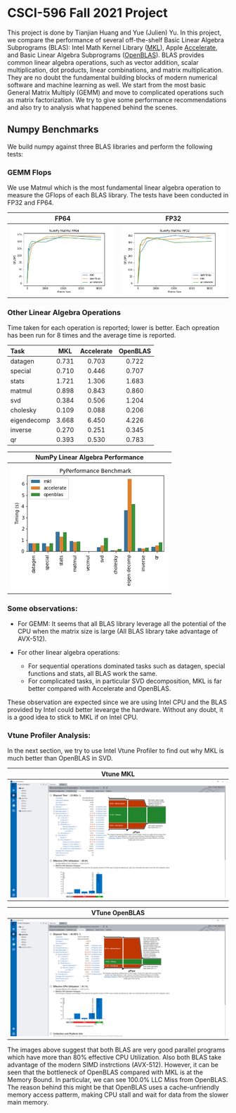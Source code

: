 # CSCI-596 Fall 2021 Project

This project is done by Tianjian Huang and Yue (Julien) Yu. In this project, we compare the performance of several off-the-shelf Basic Linear Algebra Subprograms (BLAS): Intel Math Kernel Library ([MKL](https://www.intel.com/content/www/us/en/developer/tools/oneapi/onemkl.html)), Apple [Accelerate](https://developer.apple.com/documentation/accelerate), and Basic Linear Algebra Subprograms ([OpenBLAS](https://www.openblas.net/)). BLAS provides common linear algebra operations, such as vector addition, scalar multiplication, dot products, linear combinations, and matrix multiplication. They are no doubt the fundamental building blocks of modern numerical software and machine learning as well. We start from the most basic General Matrix Multiply (GEMM) and move to complicated operations such as matrix factorization. We try to give some performance recommendations and also try to analysis what happened behind the scenes.

## Numpy Benchmarks

We build numpy against three BLAS libraries and perform the following tests:

### GEMM Flops

We use Matmul which is the most fundamental linear algebra operation to measure the GFlops of each BLAS library. The tests have been conducted in FP32 and FP64.

| FP64 | FP32 | 
| ---- | ---- |
| ![](images/NumPy_MatMul_FP64.jpg) | ![](images/NumPy_MatMul_FP32.jpg) |

### Other Linear Algebra Operations


Time taken for each operation is reported; lower is better. Each opreation has been run for 8 times and the average time is reported.

| Task       | MKL | Accelerate | OpenBLAS |
| :---------- | :----------: | :-----: | :-----: |
| datagen    | 0.731 | 0.703 | 0.722 |
| special    | 0.710 | 0.446 | 0.707 |
| stats      | 1.721 | 1.306 | 1.683 |
| matmul     | 0.898 | 0.843 | 0.860 |
| svd        | 0.384 | 0.506 | 1.204 |
| cholesky   | 0.109 | 0.088 | 0.206 |
| eigendecomp| 3.668 | 6.450 | 4.226 |
| inverse    | 0.270 | 0.251 | 0.345 |
| qr         | 0.393 | 0.530 | 0.783 |


| NumPy Linear Algebra Performance|
| -------- |
| ![](images/Numpy_Other.jpg) |


### Some observations:

* For GEMM:
It seems that all BLAS library leverage all the potential of the CPU when the matrix size is large (All BLAS library take advantage of AVX-512).

* For other linear algebra operations:

	* For sequential operations dominated tasks such as datagen, special functions and stats, all BLAS work the same.
	* For complicated tasks, in particular SVD decomposition, MKL is far better compared with Accelerate and OpenBLAS.

These observation are expected since we are using Intel CPU and the BLAS provided by Intel could better levearge the hardware. Without any doubt, it is a good idea to stick to MKL if on Intel CPU.

### Vtune Profiler Analysis:

In the next section, we try to use Intel Vtune Profiler to find out why MKL is much better than OpenBLAS in SVD. 

| Vtune MKL|
| -------- |
| ![](images/mkl_vtune.PNG) |

| VTune OpenBLAS|
| -------- |
| ![](images/openblas_vtune.PNG) |

The images above suggest that both BLAS are very good parallel programs which have more than 80% effective CPU Utilization. Also both BLAS take advantage of the modern SIMD instrctions (AVX-512). However, it can be seen that the bottleneck of OpenBLAS compared with MKL is at the Memory Bound. In particular, we can see 100.0% LLC Miss from OpenBLAS. The reason behind this might be that OpenBLAS uses a cache-unfriendly memory access patterm, making CPU stall and wait for data from the slower main memory.
